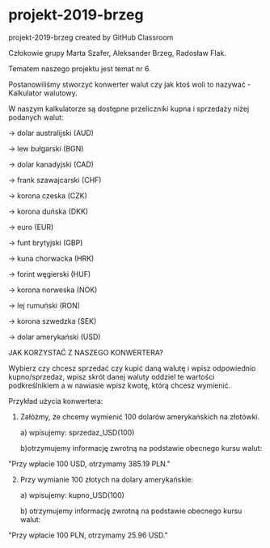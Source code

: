 # projekt-2019-brzeg
projekt-2019-brzeg created by GitHub Classroom


Człokowie grupy Marta Szafer, Aleksander Brzeg, Radosław Flak. 

Tematem naszego projektu jest temat nr 6.  

Postanowiliśmy stworzyć konwerter walut czy jak ktoś woli to nazywać - Kalkulator walutowy.

W naszym kalkulatorze są dostępne przeliczniki kupna i sprzedaży niżej podanych walut:

-> dolar australijski (AUD)

-> lew bułgarski (BGN)

-> dolar kanadyjski (CAD)

-> frank szawajcarski (CHF)

-> korona czeska (CZK)

-> korona duńska (DKK)

-> euro (EUR)

-> funt brytyjski (GBP)

-> kuna chorwacka (HRK)

-> forint węgierski (HUF)

-> korona norweska (NOK)

-> lej rumuński (RON)

-> korona szwedzka (SEK)

-> dolar amerykański (USD)


JAK KORZYSTAĆ Z NASZEGO KONWERTERA?

Wybierz czy chcesz sprzedać czy kupić daną walutę i wpisz odpowiednio kupno/sprzedaz, wpisz skrót danej waluty
oddziel te wartości podkreślnikiem a w nawiasie wpisz kwotę, którą chcesz wymienić.

Przykład użycia konwertera:

1. Załóżmy, że chcemy wymienić 100 dolarów amerykańskich na złotówki.

    a) wpisujemy: sprzedaz_USD(100)

    b)otrzymujemy informację zwrotną na podstawie obecnego kursu walut:

"Przy wpłacie 100 USD, otrzymamy 385.19 PLN."

2. Przy wymianie 100 złotych na dolary amerykańskie:

    a) wpisujemy: kupno_USD(100)

    b) otrzymujemy informację zwrotną na podstawie obecnego kursu walut:

"Przy wpłacie 100 PLN, otrzymamy 25.96 USD."
